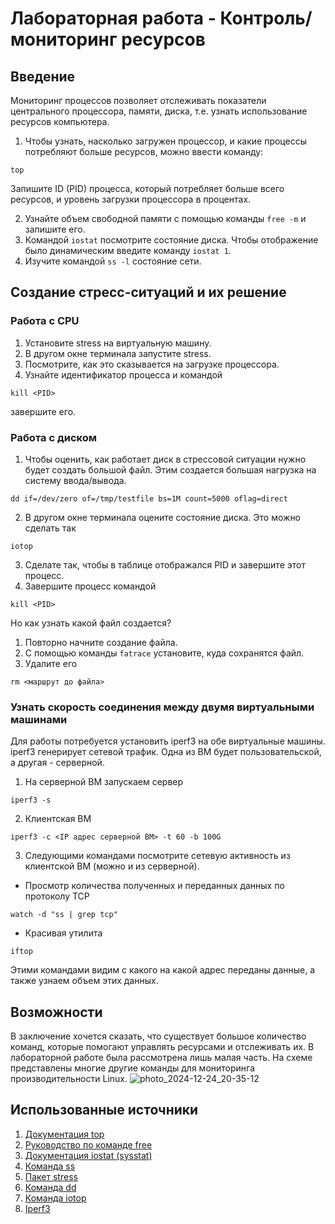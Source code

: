 # Лабораторная работа - Контроль/мониторинг ресурсов
## Введение
Мониторинг процессов позволяет отслеживать показатели центрального процессора, памяти, диска, т.е. узнать использование ресурсов компьютера.

1. Чтобы узнать, насколько загружен процессор, и какие процессы потребляют больше ресурсов, можно ввести команду:
```
top
```
Запишите ID (PID) процесса, который потребляет больше всего ресурсов, и уровень загрузки процессора в процентах.

2. Узнайте объем свободной памяти с помощью команды ```free -m``` и запишите его.
3. Командой ```iostat``` посмотрите состояние диска. Чтобы отображение было динамическим введите команду ```iostat 1```.
4. Изучите командой ```ss -l``` состояние сети.

## Создание стресс-ситуаций и их решение
### Работа с CPU
1. Установите stress на виртуальную машину.
2. В другом окне терминала запустите stress.
3. Посмотрите, как это сказывается на загрузке процессора.
4. Узнайте идентификатор процесса и командой 
```
kill <PID>
```
завершите его.

### Работа с диском
1. Чтобы оценить, как работает диск в стрессовой ситуации нужно будет создать большой файл. Этим создается большая нагрузка на систему ввода/вывода.
```
dd if=/dev/zero of=/tmp/testfile bs=1M count=5000 oflag=direct
```
2. В другом окне терминала оцените состояние диска. Это можно сделать так
```
iotop
```
3. Сделате так, чтобы в таблице отображался PID и завершите этот процесс.
4. Завершите процесс командой
```
kill <PID>
```

Но как узнать какой файл создается?
1. Повторно начните создание файла.
2. C помощью команды ```fatrace``` установите, куда сохранятся файл.
3. Удалите его
```
rm <маршрут до файла>
```

### Узнать скорость соединения между двумя виртуальными машинами

Для работы потребуется установить iperf3 на обе виртуальные машины. iperf3 генерирует сетевой трафик.
Одна из ВМ будет пользовательской, а другая - серверной.

1. На серверной ВМ запускаем сервер  
```
iperf3 -s
```
2. Клиентская ВМ
```
iperf3 -c <IP адрес серверной ВМ> -t 60 -b 100G
```
3. Следующими командами посмотрите сетевую активность из клиентской ВМ (можно и из серверной).
* Просмотр количества полученных и переданных данных по протоколу TCP
```
watch -d "ss | grep tcp"
```
* Красивая утилита
```
iftop
```
Этими командами видим с какого на какой адрес переданы данные, а также узнаем объем этих данных.

## Возможности
В заключение хочется сказать, что существует большое количество команд, которые помогают управлять ресурсами и отслеживать их. В лабораторной работе была рассмотрена лишь малая часть. На схеме представлены многие другие команды для мониторинга производительности Linux.
![photo_2024-12-24_20-35-12](https://github.com/user-attachments/assets/e600cfa6-f8e7-4cb4-b9b0-050467542051)


## Использованные источники
1. [Документация top](https://man7.org/linux/man-pages/man1/top.1.html)
2. [Руководство по команде free](https://man7.org/linux/man-pages/man1/free.1.html)
3. [Документация iostat (sysstat)](https://man7.org/linux/man-pages/man5/sysstat.5.html)
4. [Команда ss](https://www.commandlinux.com/man-page/man8/ss.8.html)
5. [Пакет stress](https://www.geeksforgeeks.org/linux-stress-command-with-examples/)
6. [Команда dd](https://habr.com/ru/articles/117050/)
7. [Команда iotop](https://www.geeksforgeeks.org/iotop-command-in-linux-with-examples/)
8. [Iperf3](https://iperf.fr/)
